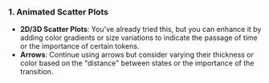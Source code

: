 ### 1. Animated Scatter Plots
- **2D/3D Scatter Plots**: You've already tried this, but you can enhance it by adding color gradients or size variations to indicate the passage of time or the importance of certain tokens.
- **Arrows**: Continue using arrows but consider varying their thickness or color based on the "distance" between states or the importance of the transition.

